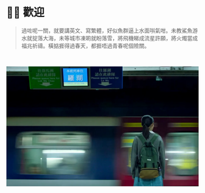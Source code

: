 
# 👋🏻 歡迎

> 過咗呢一關，就要講英文、寫繁體，好似魚群逼上水面唞氣咁。未教鯊魚游水就掟落大海，未等城市凍啲就盼落雪，將飛機睇成流星許願，將火燭當成福兆祈禱。橫掂捱得過春天，都捱唔過青春呢個險關。

<br>

![電影《過春天》劇照](../assets/pic/thecrossing.webp)

